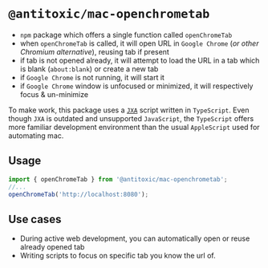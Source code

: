 # `@antitoxic/mac-openchrometab`

- `npm` package which offers a single function called `openChromeTab`
- when `openChromeTab` is called, it will open URL in `Google Chrome` (_or other
  Chromium alternative_), reusing tab if present
- if tab is not opened already, it will attempt to load the URL in a tab which
  is blank (`about:blank`) or create a new tab
- if `Google Chrome` is not running, it will start it
- if `Google Chrome` window is unfocused or minimized, it will respectively
  focus & un-minimize

To make work, this package uses a
[`JXA`](https://developer.apple.com/library/archive/releasenotes/InterapplicationCommunication/RN-JavaScriptForAutomation/Articles/Introduction.html#//apple_r 'JavaScript for Automation')
script written in `TypeScript`. Even though `JXA` is outdated and unsupported
`JavaScript`, the `TypeScript` offers more familiar development environment than
the usual `AppleScript` used for automating mac.

## Usage

```ts
import { openChromeTab } from '@antitoxic/mac-openchrometab';
//...
openChromeTab('http://localhost:8080');
```

## Use cases

- During active web development, you can automatically open or reuse already
  opened tab
- Writing scripts to focus on specific tab you know the url of.
